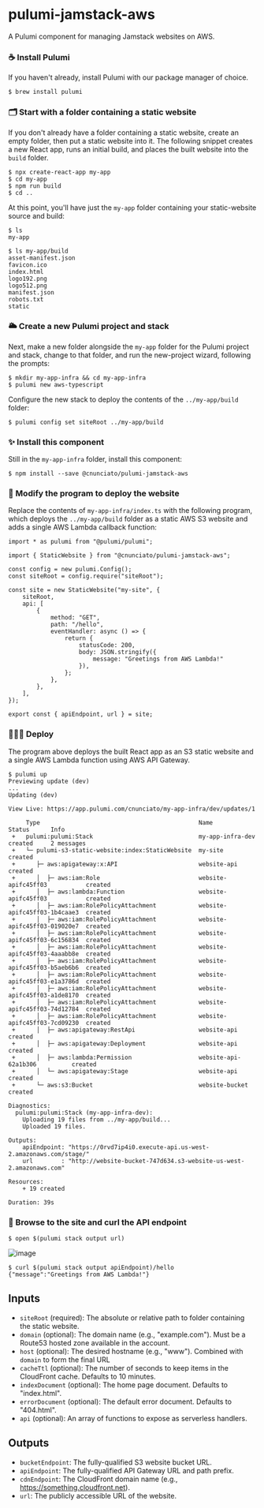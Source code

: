 # pulumi-jamstack-aws

A Pulumi component for managing Jamstack websites on AWS.

### ☕️ Install Pulumi

If you haven't already, install Pulumi with our package manager of choice.

```
$ brew install pulumi
```

### 🗂 Start with a folder containing a static website

If you don't already have a folder containing a static website, create an empty folder, then put a static website into it. The following snippet creates a new React app, runs an initial build, and places the built website into the `build` folder.

```
$ npx create-react-app my-app
$ cd my-app
$ npm run build
$ cd ..
```

At this point, you'll have just the `my-app` folder containing your static-website source and build:

```
$ ls
my-app

$ ls my-app/build
asset-manifest.json
favicon.ico
index.html
logo192.png
logo512.png
manifest.json
robots.txt
static
```

### 🌥 Create a new Pulumi project and stack

Next, make a new folder alongside the `my-app` folder for the Pulumi project and stack, change to that folder, and run the new-project wizard, following the prompts:

```
$ mkdir my-app-infra && cd my-app-infra
$ pulumi new aws-typescript
```

Configure the new stack to deploy the contents of the `../my-app/build` folder:

```
$ pulumi config set siteRoot ../my-app/build
```

### ✨ Install this component

Still in the `my-app-infra` folder, install this component:

```
$ npm install --save @cnunciato/pulumi-jamstack-aws
```

### 🔨 Modify the program to deploy the website

Replace the contents of `my-app-infra/index.ts` with the following program, which deploys the `../my-app/build` folder as a static AWS S3 website and adds a single AWS Lambda callback function:

```
import * as pulumi from "@pulumi/pulumi";

import { StaticWebsite } from "@cnunciato/pulumi-jamstack-aws";

const config = new pulumi.Config();
const siteRoot = config.require("siteRoot");

const site = new StaticWebsite("my-site", {
    siteRoot,
    api: [
        {
            method: "GET",
            path: "/hello",
            eventHandler: async () => {
                return {
                    statusCode: 200,
                    body: JSON.stringify({
                        message: "Greetings from AWS Lambda!"
                    }),
                };
            },
        },
    ],
});

export const { apiEndpoint, url } = site;
```

### 🧑🏻‍💻 Deploy

The program above deploys the built React app as an S3 static website and a single AWS Lambda function using AWS API Gateway.

```
$ pulumi up
Previewing update (dev)
...
Updating (dev)

View Live: https://app.pulumi.com/cnunciato/my-app-infra/dev/updates/1

     Type                                             Name                          Status      Info
 +   pulumi:pulumi:Stack                              my-app-infra-dev              created     2 messages
 +   └─ pulumi-s3-static-website:index:StaticWebsite  my-site                       created
 +      ├─ aws:apigateway:x:API                       website-api                   created
 +      │  ├─ aws:iam:Role                            website-apifc45ff03           created
 +      │  ├─ aws:lambda:Function                     website-apifc45ff03           created
 +      │  ├─ aws:iam:RolePolicyAttachment            website-apifc45ff03-1b4caae3  created
 +      │  ├─ aws:iam:RolePolicyAttachment            website-apifc45ff03-019020e7  created
 +      │  ├─ aws:iam:RolePolicyAttachment            website-apifc45ff03-6c156834  created
 +      │  ├─ aws:iam:RolePolicyAttachment            website-apifc45ff03-4aaabb8e  created
 +      │  ├─ aws:iam:RolePolicyAttachment            website-apifc45ff03-b5aeb6b6  created
 +      │  ├─ aws:iam:RolePolicyAttachment            website-apifc45ff03-e1a3786d  created
 +      │  ├─ aws:iam:RolePolicyAttachment            website-apifc45ff03-a1de8170  created
 +      │  ├─ aws:iam:RolePolicyAttachment            website-apifc45ff03-74d12784  created
 +      │  ├─ aws:iam:RolePolicyAttachment            website-apifc45ff03-7cd09230  created
 +      │  ├─ aws:apigateway:RestApi                  website-api                   created
 +      │  ├─ aws:apigateway:Deployment               website-api                   created
 +      │  ├─ aws:lambda:Permission                   website-api-62a1b306          created
 +      │  └─ aws:apigateway:Stage                    website-api                   created
 +      └─ aws:s3:Bucket                              website-bucket                created

Diagnostics:
  pulumi:pulumi:Stack (my-app-infra-dev):
    Uploading 19 files from ../my-app/build...
    Uploaded 19 files.

Outputs:
    apiEndpoint: "https://0rvd7ip4i0.execute-api.us-west-2.amazonaws.com/stage/"
    url        : "http://website-bucket-747d634.s3-website-us-west-2.amazonaws.com"

Resources:
    + 19 created

Duration: 39s
```

### 🙌 Browse to the site and curl the API endpoint

```
$ open $(pulumi stack output url)
```

![image](https://user-images.githubusercontent.com/274700/125365415-0f9c5500-e329-11eb-8c90-2f25fba6ee3a.png)

```
$ curl $(pulumi stack output apiEndpoint)/hello
{"message":"Greetings from AWS Lambda!"}
```

## Inputs

* `siteRoot` (required): The absolute or relative path to folder containing the static website.
* `domain` (optional): The domain name (e.g., "example.com"). Must be a Route53 hosted zone available in the account.
* `host`  (optional): The desired hostname (e.g., "www"). Combined with `domain` to form the final URL
* `cacheTtl`  (optional): The number of seconds to keep items in the CloudFront cache. Defaults to 10 minutes.
* `indexDocument` (optional): The home page document. Defaults to "index.html".
* `errorDocument` (optional): The default error document. Defaults to "404.html".
* `api` (optional): An array of functions to expose as serverless handlers.

## Outputs

* `bucketEndpoint`: The fully-qualified S3 website bucket URL.
* `apiEndpoint`: The fully-qualified API Gateway URL and path prefix.
* `cdnEndpoint`: The CloudFront domain name (e.g., https://something.cloudfront.net).
* `url`: The publicly accessible URL of the website.
